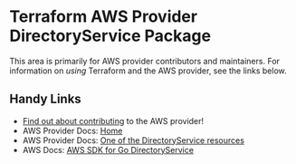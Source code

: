 # Terraform AWS Provider DirectoryService Package
<!-- markdownlint-disable MD026 -->
This area is primarily for AWS provider contributors and maintainers. For information on _using_ Terraform and the AWS provider, see the links below.


## Handy Links
* [Find out about contributing](../../../docs/contributing) to the AWS provider!
* AWS Provider Docs: [Home](https://registry.terraform.io/providers/hashicorp/aws/latest/docs)
* AWS Provider Docs: [One of the DirectoryService resources](https://registry.terraform.io/providers/hashicorp/aws/latest/docs/resources/directory_service_directory)
* AWS Docs: [AWS SDK for Go DirectoryService](https://docs.aws.amazon.com/sdk-for-go/api/service/directoryservice/)
